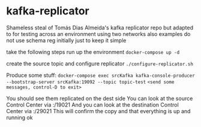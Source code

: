 # kafka-replicator
Shameless steal of Tomás Dias Almeida's kafka replicator repo but adapted to for testing across an environment using two networks
also examples do not use schema reg initially just to keep it simple

take the following steps
run up the environment
`docker-compose up -d`

create the source topic and configure replicator
`./configure-replicator.sh`

Produce some stuff:
`docker-compose exec srcKafka kafka-console-producer --bootstrap-server srcKafka:19092 --topic topic-test`
`<send some messages, control-D to exit>`

You should see them replicated on the dest side
You can look at the source Control Center via <ipaddress>:/19021
And you can look at the destination Control Center via <ipaddress>:/29021
This will confirm the copy and that everything is up and running ok


